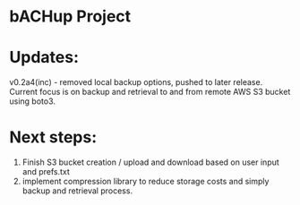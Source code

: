 # bACHup Project

Updates:
===================
v0.2a4(inc) - removed local backup options, pushed to later release. Current focus is on
backup and retrieval to and from remote AWS S3 bucket using boto3.

Next steps:
======================
1. Finish S3 bucket creation / upload and download based on user input and prefs.txt
2. implement compression library to reduce storage costs and simply backup and retrieval process.
